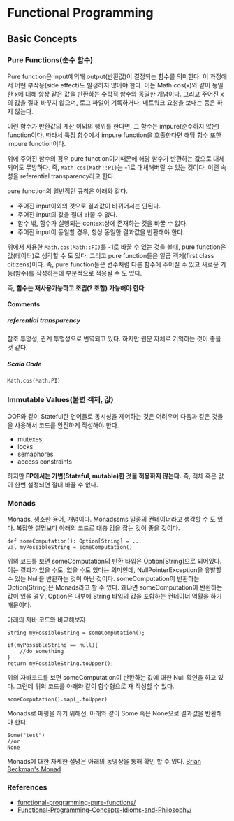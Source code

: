 # Functional Programming
## Basic Concepts
### Pure Functions(순수 함수)
Pure function은 Input에의해 output(반환값)이 결정되는 함수를 의미한다. 이 과정에서 어떤 부작용(side effect)도 발생하지 않아야 한다. 
이는 Math.cos(x)와 같이 동일한 x에 대해 항상 같은 값을 반환하는 수학적 함수와 동일한 개념이다. 그리고 주어진 x의 값을 절대 바꾸지 않으며, 로그 파일이 기록하거나, 네트워크 요청을 보내는 등은 하지 않는다.

이런 함수가 반환값의 계산 이외의 행위를 한다면, 그 함수는 impure(순수하지 않은) function이다. 따라서 특정 함수에서 impure function을 호출한다면 해당 함수 또한 impure function이다. 

위에 주어진 함수의 경우 pure function이기때문에 해당 함수가 반환하는 값으로 대체되어도 무방하다. 즉, ```Math.cos(Math::PI)```는  -1로 대체해버릴 수 있는 것이다. 이런 속성을 referential transparency라고 한다.

pure function의 일반적인 규칙은 아래와 같다.
* 주어진 input이외의 것으로 결과값이 바뀌어서는 안된다.
* 주어진 input의 값을 절대 바꿀 수 없다.
* 함수 밖, 함수가 실행되는 context상에 존재하는 것을 바꿀 수 없다.
* 주어진 input이 동일할 경우, 항상 동일한 결과값을 반환해야 한다.

위에서 사용한 ```Math.cos(Math::PI)```룰 -1로 바꿀 수 있는 것을 볼때, pure function은 값(데이터)로 생각할 수 도 있다. 그리고 pure function들은 일급 객체(first class citizens)이다. 즉, pure function들은 변수처럼 다른 함수에 주어질 수 있고 새로운 기능(함수)를 작성하는데 부분적으로 적용될 수 도 있다. 

즉, **함수는 재사용가능하고 조립(? 조합) 가능해야 한다**.

#### Comments
##### referential transparency
참조 투명성, 관계 투명성으로 번역되고 있다. 하지만 원문 자체로 기억하는 것이 좋을 것 같다. 
##### Scala Code

```
Math.cos(Math.PI)
```

### Immutable Values(불변 객체, 값)
OOP와 같이 Stateful한 언어들로 동시성을 제어하는 것은 어려우며 다음과 같은 것들을 사용해서 코드를 안전하게 작성해야 한다.
* mutexes
* locks
* semaphores
* access constraints

하지만 **FP에서는 가변(Stateful, mutable)한 것을 허용하지 않는다.** 즉, 객체 혹은 값이 한번 설정되면 절대 바꿀 수 없다. 

### Monads
Monads, 생소한 용어, 개념이다. Monadssms 일종의 컨테이너라고 생각할 수 도 있다. 복잡한 설명보다 아래의 코드로 대충 감을 잡는 것이 좋을 것이다.

```
def someComputation(): Option[String] = ...
val myPossibleString = someComputation()

```
위의 코드를 보면 someComputation의 반환 타입은 Option[String]으로 되어있다. 이는 결과가 있을 수도, 없을 수도 있다는 의미인데, NullPointerException을 유발할 수 있는 Null을 반환하는 것이 아닌 것이다. 
someComputation이 반환하는 Option[String]은 Monads라고 할 수 있다. 왜냐면 someComputation이 반환하는 값이 있을 경우, Option은 내부에 String 타입의 값을 포함하는 컨테이너 역활을 하기 때문이다. 

아래의 자바 코드와 비교해보자

```
String myPossibleString = someComputation();

if(myPossibleString == null){
	//do something
}
return myPossibleString.toUpper();
```
위의 자바코드를 보면 someComputation이 반환하는 값에 대한 Null 확인을 하고 있다. 그런데 위의 코드를 아래와 같이 함수형으로 재 작성할 수 있다. 

```
someComputation().map(_.toUpper)
```
Monads로 매핑을 하기 위해선, 아래와 같이 Some 혹은 None으로 결과값을 반환해야 한다.

```
Some("test")
//or
None
```
Monads에 대한 자세한 설명은 아래의 동영상을 통해 확인 할 수 있다. 
[Brian Beckman's Monad](https://www.google.co.kr/url?sa=t&rct=j&q=&esrc=s&source=web&cd=10&cad=rja&uact=8&ved=0ahUKEwivnpLWg_DRAhVFj5QKHSYgCqIQtwIISzAJ&url=https%3A%2F%2Fwww.youtube.com%2Fwatch%3Fv%3DZhuHCtR3xq8&usg=AFQjCNHjzGEILal2kOtDyv3mKtL2v9l2Tw&sig2=cgnV7-MnVmXVFd2Tqa-v1g&bvm=bv.145822982,d.dGo)


### References
* [functional-programming-pure-functions/](https://www.sitepoint.com/functional-programming-pure-functions/)
* [Functional-Programming-Concepts-Idioms-and-Philosophy/](https://hkupty.github.io/2016/Functional-Programming-Concepts-Idioms-and-Philosophy/)